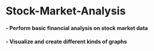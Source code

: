 # Stock-Market-Analysis

#### - Perform basic financial analysis on stock market data
#### - Visualize and create different kinds of graphs
